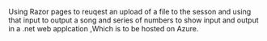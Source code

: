 Using Razor pages to reuqest an upload of a file to the sesson and using that input to output a song and series of numbers to show input and output in a .net web applcation ,Which is to be hosted on Azure.
